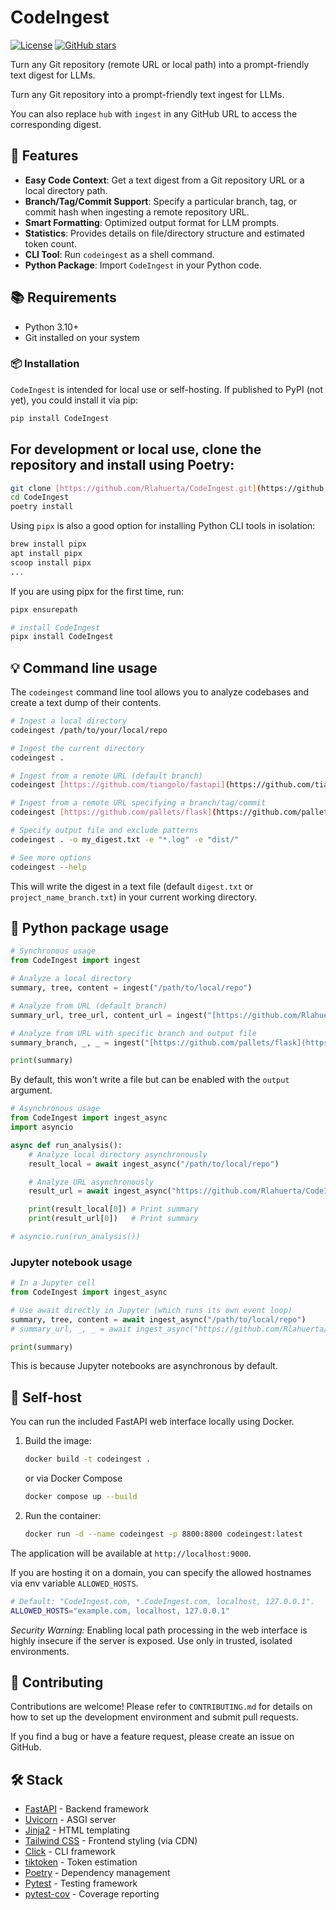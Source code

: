 # CodeIngest

[![License](https://img.shields.io/badge/license-MIT-blue.svg)](https://github.com/Rlahuerta/CodeIngest/blob/main/LICENSE)
[![GitHub stars](https://img.shields.io/github/stars/Rlahuerta/CodeIngest?style=social.svg)](https://github.com/Rlahuerta/CodeIngest)

Turn any Git repository (remote URL or local path) into a prompt-friendly text digest for LLMs.

Turn any Git repository into a prompt-friendly text ingest for LLMs.

You can also replace `hub` with `ingest` in any GitHub URL to access the corresponding digest.

## 🚀 Features

- **Easy Code Context**: Get a text digest from a Git repository URL or a local directory path.
- **Branch/Tag/Commit Support**: Specify a particular branch, tag, or commit hash when ingesting a remote repository URL.
- **Smart Formatting**: Optimized output format for LLM prompts.
- **Statistics**: Provides details on file/directory structure and estimated token count.
- **CLI Tool**: Run `codeingest` as a shell command.
- **Python Package**: Import `CodeIngest` in your Python code.

## 📚 Requirements

- Python 3.10+
- Git installed on your system

### 📦 Installation

`CodeIngest` is intended for local use or self-hosting. If published to PyPI (not yet), you could install it via pip:

```bash
pip install CodeIngest
```

## For development or local use, clone the repository and install using Poetry:
```bash
git clone [https://github.com/Rlahuerta/CodeIngest.git](https://github.com/Rlahuerta/CodeIngest.git)
cd CodeIngest
poetry install
```

Using `pipx` is also a good option for installing Python CLI tools in isolation:

```bash
brew install pipx
apt install pipx
scoop install pipx
...
```

If you are using pipx for the first time, run:

```bash
pipx ensurepath
```

```bash
# install CodeIngest
pipx install CodeIngest
```

## 💡 Command line usage

The `codeingest` command line tool allows you to analyze codebases and create a text dump of their contents.

```bash
# Ingest a local directory
codeingest /path/to/your/local/repo

# Ingest the current directory
codeingest .

# Ingest from a remote URL (default branch)
codeingest [https://github.com/tiangolo/fastapi](https://github.com/tiangolo/fastapi)

# Ingest from a remote URL specifying a branch/tag/commit
codeingest [https://github.com/pallets/flask](https://github.com/pallets/flask) -b 2.3.x

# Specify output file and exclude patterns
codeingest . -o my_digest.txt -e "*.log" -e "dist/"

# See more options
codeingest --help
```

This will write the digest in a text file (default `digest.txt` or `project_name_branch.txt`) in your current working directory.

## 🐍 Python package usage

```python
# Synchronous usage
from CodeIngest import ingest

# Analyze a local directory
summary, tree, content = ingest("/path/to/local/repo")

# Analyze from URL (default branch)
summary_url, tree_url, content_url = ingest("[https://github.com/Rlahuerta/CodeIngest](https://github.com/Rlahuerta/CodeIngest)")

# Analyze from URL with specific branch and output file
summary_branch, _, _ = ingest("[https://github.com/pallets/flask](https://github.com/pallets/flask)", branch="2.3.x", output="flask_digest.txt")

print(summary)
```

By default, this won't write a file but can be enabled with the `output` argument.

```python
# Asynchronous usage
from CodeIngest import ingest_async
import asyncio

async def run_analysis():
    # Analyze local directory asynchronously
    result_local = await ingest_async("/path/to/local/repo")

    # Analyze URL asynchronously
    result_url = await ingest_async("https://github.com/Rlahuerta/CodeIngest", branch="main")

    print(result_local[0]) # Print summary
    print(result_url[0])   # Print summary

# asyncio.run(run_analysis())
```

### Jupyter notebook usage

```python
# In a Jupyter cell
from CodeIngest import ingest_async

# Use await directly in Jupyter (which runs its own event loop)
summary, tree, content = await ingest_async("/path/to/local/repo")
# summary_url, _, _ = await ingest_async("https://github.com/Rlahuerta/CodeIngest", branch="main")

print(summary)
```

This is because Jupyter notebooks are asynchronous by default.

## 🐳 Self-host

You can run the included FastAPI web interface locally using Docker.

1. Build the image:

   ``` bash
   docker build -t codeingest .
   ```
   
   or via Docker Compose

   ``` bash
   docker compose up --build
   ```

2. Run the container:

   ``` bash
   docker run -d --name codeingest -p 8800:8800 codeingest:latest
   ```

The application will be available at `http://localhost:9000`.

If you are hosting it on a domain, you can specify the allowed hostnames via env variable `ALLOWED_HOSTS`.

   ```bash
   # Default: "CodeIngest.com, *.CodeIngest.com, localhost, 127.0.0.1".
   ALLOWED_HOSTS="example.com, localhost, 127.0.0.1"
   ```

*Security Warning:* Enabling local path processing in the web interface is highly insecure if the server is exposed. Use only in trusted, isolated environments.

## 🤝 Contributing

Contributions are welcome! Please refer to `CONTRIBUTING.md` for details on how to set up the development environment and submit pull requests.

If you find a bug or have a feature request, please create an issue on GitHub.

## 🛠️ Stack
- [FastAPI](https://github.com/fastapi/fastapi) - Backend framework
- [Uvicorn](https://www.uvicorn.org/) - ASGI server
- [Jinja2](https://jinja.palletsprojects.com/en/stable/) - HTML templating
- [Tailwind CSS](https://tailwindcss.com/) - Frontend styling (via CDN)
- [Click](https://click.palletsprojects.com/en/stable/) - CLI framework
- [tiktoken](https://github.com/openai/tiktoken) - Token estimation
- [Poetry](https://python-poetry.org/) - Dependency management
- [Pytest](https://docs.pytest.org/en/stable/) - Testing framework
- [pytest-cov](https://pytest-cov.readthedocs.io/en/latest/) - Coverage reporting